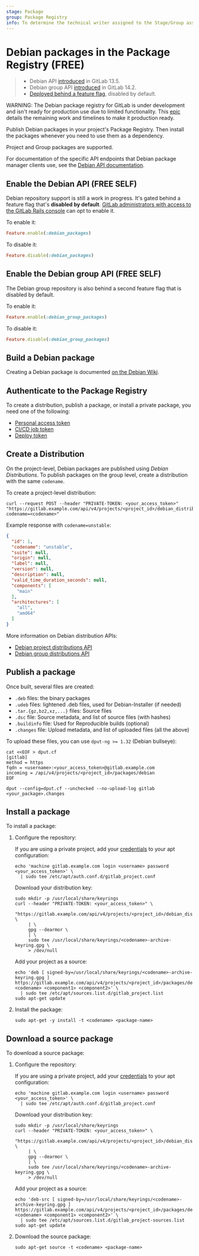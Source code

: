 ```yaml
---
stage: Package
group: Package Registry
info: To determine the technical writer assigned to the Stage/Group associated with this page, see https://about.gitlab.com/handbook/product/ux/technical-writing/#assignments
---
```


# Debian packages in the Package Registry **(FREE)**

> - Debian API [introduced](https://gitlab.com/gitlab-org/gitlab/-/merge_requests/42670) in GitLab 13.5.
> - Debian group API [introduced](https://gitlab.com/gitlab-org/gitlab/-/merge_requests/66188) in GitLab 14.2.
> - [Deployed behind a feature flag](../../feature_flags.md), disabled by default.

WARNING:
The Debian package registry for GitLab is under development and isn't ready for production use due to
limited functionality. This [epic](https://gitlab.com/groups/gitlab-org/-/epics/6057) details the remaining
work and timelines to make it production ready.

Publish Debian packages in your project's Package Registry. Then install the
packages whenever you need to use them as a dependency.

Project and Group packages are supported.

For documentation of the specific API endpoints that Debian package manager
clients use, see the [Debian API documentation](../../../api/packages/debian.md).

## Enable the Debian API **(FREE SELF)**

Debian repository support is still a work in progress. It's gated behind a feature flag that's
**disabled by default**.
[GitLab administrators with access to the GitLab Rails console](../../../administration/feature_flags.md)
can opt to enable it.

To enable it:

```ruby
Feature.enable(:debian_packages)
```

To disable it:

```ruby
Feature.disable(:debian_packages)
```

## Enable the Debian group API **(FREE SELF)**

The Debian group repository is also behind a second feature flag that is disabled by default.

To enable it:

```ruby
Feature.enable(:debian_group_packages)
```

To disable it:

```ruby
Feature.disable(:debian_group_packages)
```

## Build a Debian package

Creating a Debian package is documented [on the Debian Wiki](https://wiki.debian.org/Packaging).

## Authenticate to the Package Registry

To create a distribution, publish a package, or install a private package, you need one of the
following:

- [Personal access token](../../../api/rest/index.md#personalprojectgroup-access-tokens)
- [CI/CD job token](../../../ci/jobs/ci_job_token.md)
- [Deploy token](../../project/deploy_tokens/index.md)

## Create a Distribution

On the project-level, Debian packages are published using *Debian Distributions*. To publish
packages on the group level, create a distribution with the same `codename`.

To create a project-level distribution:

```shell
curl --request POST --header "PRIVATE-TOKEN: <your_access_token>" "https://gitlab.example.com/api/v4/projects/<project_id>/debian_distributions?codename=<codename>"
```

Example response with `codename=unstable`:

```json
{
  "id": 1,
  "codename": "unstable",
  "suite": null,
  "origin": null,
  "label": null,
  "version": null,
  "description": null,
  "valid_time_duration_seconds": null,
  "components": [
    "main"
  ],
  "architectures": [
    "all",
    "amd64"
  ]
}
```

More information on Debian distribution APIs:

- [Debian project distributions API](../../../api/packages/debian_project_distributions.md)
- [Debian group distributions API](../../../api/packages/debian_group_distributions.md)

## Publish a package

Once built, several files are created:

- `.deb` files: the binary packages
- `.udeb` files: lightened .deb files, used for Debian-Installer (if needed)
- `.tar.{gz,bz2,xz,...}` files: Source files
- `.dsc` file: Source metadata, and list of source files (with hashes)
- `.buildinfo` file: Used for Reproducible builds (optional)
- `.changes` file: Upload metadata, and list of uploaded files (all the above)

To upload these files, you can use `dput-ng >= 1.32` (Debian bullseye):

```shell
cat <<EOF > dput.cf
[gitlab]
method = https
fqdn = <username>:<your_access_token>@gitlab.example.com
incoming = /api/v4/projects/<project_id>/packages/debian
EOF

dput --config=dput.cf --unchecked --no-upload-log gitlab <your_package>.changes
```

## Install a package

To install a package:

1. Configure the repository:

    If you are using a private project, add your [credentials](#authenticate-to-the-package-registry) to your apt configuration:

    ```shell
    echo 'machine gitlab.example.com login <username> password <your_access_token>' \
      | sudo tee /etc/apt/auth.conf.d/gitlab_project.conf
    ```

    Download your distribution key:

    ```shell
    sudo mkdir -p /usr/local/share/keyrings
    curl --header "PRIVATE-TOKEN: <your_access_token>" \
         "https://gitlab.example.com/api/v4/projects/<project_id>/debian_distributions/<codename>/key.asc" \
         | \
         gpg --dearmor \
         | \
         sudo tee /usr/local/share/keyrings/<codename>-archive-keyring.gpg \
         > /dev/null
    ```

    Add your project as a source:

    ```shell
    echo 'deb [ signed-by=/usr/local/share/keyrings/<codename>-archive-keyring.gpg ] https://gitlab.example.com/api/v4/projects/<project_id>/packages/debian <codename> <component1> <component2>' \
      | sudo tee /etc/apt/sources.list.d/gitlab_project.list
    sudo apt-get update
    ```

1. Install the package:

    ```shell
    sudo apt-get -y install -t <codename> <package-name>
    ```

## Download a source package

To download a source package:

1. Configure the repository:

    If you are using a private project, add your [credentials](#authenticate-to-the-package-registry) to your apt configuration:

    ```shell
    echo 'machine gitlab.example.com login <username> password <your_access_token>' \
      | sudo tee /etc/apt/auth.conf.d/gitlab_project.conf
    ```

    Download your distribution key:

    ```shell
    sudo mkdir -p /usr/local/share/keyrings
    curl --header "PRIVATE-TOKEN: <your_access_token>" \
         "https://gitlab.example.com/api/v4/projects/<project_id>/debian_distributions/<codename>/key.asc" \
         | \
         gpg --dearmor \
         | \
         sudo tee /usr/local/share/keyrings/<codename>-archive-keyring.gpg \
         > /dev/null
    ```

    Add your project as a source:

    ```shell
    echo 'deb-src [ signed-by=/usr/local/share/keyrings/<codename>-archive-keyring.gpg ] https://gitlab.example.com/api/v4/projects/<project_id>/packages/debian <codename> <component1> <component2>' \
      | sudo tee /etc/apt/sources.list.d/gitlab_project-sources.list
    sudo apt-get update
    ```

1. Download the source package:

    ```shell
    sudo apt-get source -t <codename> <package-name>
    ```
